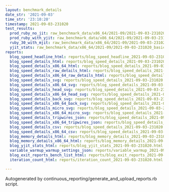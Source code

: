 ```yaml
---
layout: benchmark_details
date_str: '2021-09-03'
time_str: '23:10:20'
timestamp: 2021-09-03-231020
test_results:
  prod_ruby_no_jit: raw_benchmark_data/x86_64/2021-09/2021-09-03-231020_basic_benchmark_prod_ruby_no_jit.json
  prod_ruby_with_yjit: raw_benchmark_data/x86_64/2021-09/2021-09-03-231020_basic_benchmark_prod_ruby_with_yjit.json
  ruby_30_with_mjit: raw_benchmark_data/x86_64/2021-09/2021-09-03-231020_basic_benchmark_ruby_30_with_mjit.json
  yjit_stats: raw_benchmark_data/x86_64/2021-09/2021-09-03-231020_basic_benchmark_yjit_stats.json
reports:
  blog_speed_headline_html: reports/blog_speed_headline_2021-09-03-231020.html
  blog_speed_details_html: reports/blog_speed_details_2021-09-03-231020.html
  blog_speed_details_x86_64_html: reports/blog_speed_details_2021-09-03-231020.x86_64.html
  blog_speed_details_raw_details_html: reports/blog_speed_details_2021-09-03-231020.raw_details.html
  blog_speed_details_x86_64_raw_details_html: reports/blog_speed_details_2021-09-03-231020.x86_64.raw_details.html
  blog_speed_details_svg: reports/blog_speed_details_2021-09-03-231020.svg
  blog_speed_details_x86_64_svg: reports/blog_speed_details_2021-09-03-231020.x86_64.svg
  blog_speed_details_head_svg: reports/blog_speed_details_2021-09-03-231020.head.svg
  blog_speed_details_x86_64_head_svg: reports/blog_speed_details_2021-09-03-231020.x86_64.head.svg
  blog_speed_details_back_svg: reports/blog_speed_details_2021-09-03-231020.back.svg
  blog_speed_details_x86_64_back_svg: reports/blog_speed_details_2021-09-03-231020.x86_64.back.svg
  blog_speed_details_micro_svg: reports/blog_speed_details_2021-09-03-231020.micro.svg
  blog_speed_details_x86_64_micro_svg: reports/blog_speed_details_2021-09-03-231020.x86_64.micro.svg
  blog_speed_details_tripwires_json: reports/blog_speed_details_2021-09-03-231020.tripwires.json
  blog_speed_details_x86_64_tripwires_json: reports/blog_speed_details_2021-09-03-231020.x86_64.tripwires.json
  blog_speed_details_csv: reports/blog_speed_details_2021-09-03-231020.csv
  blog_speed_details_x86_64_csv: reports/blog_speed_details_2021-09-03-231020.x86_64.csv
  blog_memory_details_html: reports/blog_memory_details_2021-09-03-231020.html
  blog_memory_details_x86_64_html: reports/blog_memory_details_2021-09-03-231020.x86_64.html
  blog_yjit_stats_html: reports/blog_yjit_stats_2021-09-03-231020.html
  variable_warmup_warmup_settings_json: reports/variable_warmup_2021-09-03-231020.warmup_settings.json
  blog_exit_reports_bench_list_html: reports/blog_exit_reports_2021-09-03-231020.bench_list.html
  iteration_count_html: reports/iteration_count_2021-09-03-231020.html

---
```

Autogenerated by continuous_reporting/generate_and_upload_reports.rb script.

